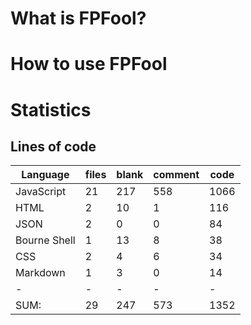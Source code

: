 # What is FPFool?

# How to use FPFool

# Statistics

## Lines of code
|Language                     |files          |blank        |comment           |code|
|-----------------------------|---------------|-------------|------------------|----|
|JavaScript                   |   21          |  217        |    558           |1066|
|HTML                         |    2          |   10        |      1           | 116|
|JSON                         |    2          |    0        |      0           |  84|
|Bourne Shell                 |    1          |   13        |      8           |  38|
|CSS                          |    2          |    4        |      6           |  34|
|Markdown                     |    1          |    3        |      0           |  14|
|-                            |-              |-            |-                 |-   |
|SUM:                         |   29          |  247        |    573           |1352|
